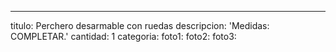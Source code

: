---
titulo: Perchero desarmable con ruedas
descripcion: 'Medidas: COMPLETAR.'
cantidad: 1
categoria: 
foto1: 
foto2: 
foto3: 
